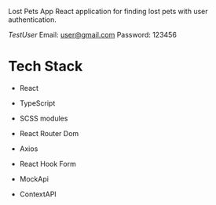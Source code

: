 Lost Pets App
React application for finding lost pets with user authentication.

$Test User$
Email: user@gmail.com
Password: 123456

# Tech Stack
- React
- TypeScript
- SCSS modules
- React Router Dom
- Axios
- React Hook Form

- MockApi
- ContextAPI